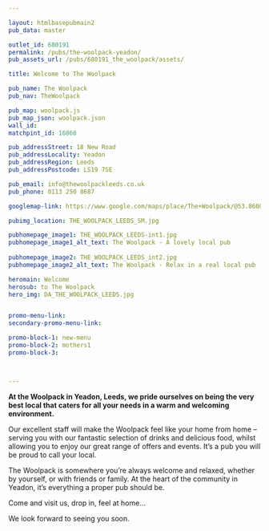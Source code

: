 ```yaml
---

layout: htmlbasepubmain2
pub_data: master

outlet_id: 680191
permalink: /pubs/the-woolpack-yeadon/
pub_assets_url: /pubs/680191_the_woolpack/assets/

title: Welcome to The Woolpack

pub_name: The Woolpack
pub_nav: TheWoolpack

pub_map: woolpack.js
pub_map_json: woolpack.json
wall_id:
matchpint_id: 16866

pub_addressStreet: 18 New Road
pub_addressLocality: Yeadon
pub_addressRegion: Leeds
pub_addressPostcode: LS19 7SE

pub_email: info@thewoolpackleeds.co.uk
pub_phone: 0113 250 8687

googlemap-link: https://www.google.com/maps/place/The+Woolpack/@53.8600466,-1.6939734,17z/data=!4m12!1m6!3m5!1s0x487be2f412eb422b:0x15bcafb10394c767!2sThe+Woolpack!8m2!3d53.8600466!4d-1.6917847!3m4!1s0x487be2f412eb422b:0x15bcafb10394c767!8m2!3d53.8600466!4d-1.6917847

pubimg_location: THE_WOOLPACK_LEEDS_SM.jpg

pubhomepage_image1: THE_WOOLPACK_LEEDS-int1.jpg
pubhomepage_image1_alt_text: The Woolpack - A lovely local pub
 
pubhomepage_image2: THE_WOOLPACK_LEEDS_int2.jpg
pubhomepage_image2_alt_text: The Woolpack - Relax in a real local pub

heromain: Welcome
herosub: to The Woolpack
hero_img: DA_THE_WOOLPACK_LEEDS.jpg


promo-menu-link:
secondary-promo-menu-link:

promo-block-1: new-menu
promo-block-2: mothers1
promo-block-3: 



---
```


**At the Woolpack in Yeadon, Leeds, we pride ourselves on being the very best local that caters for all your needs in a warm and welcoming environment.**

Our excellent staff will make the Woolpack feel like your home from home – serving you with our fantastic selection of drinks and delicious food, whilst allowing you to enjoy our great range of offers and events. It’s a pub you will be proud to call your local.

The Woolpack is somewhere you’re always welcome and relaxed, whether by yourself, or with friends or family. At the heart of the community in Yeadon, it’s everything a proper pub should be. 

Come and visit us, drop in, feel at home… 

We look forward to seeing you soon.

